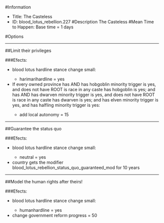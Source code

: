 #Information
 - Title: The Casteless
 - ID: blood_lotus_rebellion.227
#Description
The Casteless
#Mean Time to Happen:
Base time = 1 days

#Options

___
##Limit their privileges

###Efects:<ul><li>blood lotus hardline stance change small:</li><ul><li>harimarihardline = yes</li></ul><li>If every owned province has AND has hobgoblin minority trigger is yes, and does not have ROOT is race in any caste has hobgoblin is yes; and has AND has dwarven minority trigger is yes, and does not have ROOT is race in any caste has dwarven is yes; and has elven minority trigger is yes, and has halfling minority trigger is yes:</li><ul><li>add local autonomy = 15</li></ul></ul>

___
##Guarantee the status quo

###Efects:<ul><li>blood lotus hardline stance change small:</li><ul><li>neutral = yes</li></ul><li>country gets the modifier blood_lotus_rebellion_status_quo_guaranteed_mod for 10 years</li></ul>

___
##Model the human rights after theirs!

###Efects:<ul><li>blood lotus hardline stance change small:</li><ul><li>humanhardline = yes</li></ul><li>change government reform progress = 50</li></ul>

